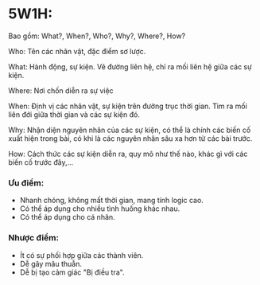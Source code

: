 # 5W1H:

Bao gồm: What?, When?, Who?, Why?, Where?, How?

Who: Tên các nhân vật, đặc điểm sơ lược.

What: Hành động, sự kiện. Vẽ đường liên hệ, chỉ ra mối liên hệ giữa các sự kiện.

Where: Nơi chốn diễn ra sự việc

When: Định vị các nhân vật, sự kiện trên đường trục thời gian. Tìm ra mối liên đới giữa thời gian và các sự kiện đó.

Why: Nhận diện nguyên nhân của các sự kiện, có thể là chính các biến cố xuất hiện trong bài, có khi là các nguyên nhân sâu xa hơn từ các bài trước.

How: Cách thức các sự kiện diễn ra, quy mô như thế nào, khác gì với các biến cố trước đây,...

### Ưu điểm:
- Nhanh chóng, không mất thời gian, mang tính logic cao.
- Có thể áp dụng cho nhiều tình huống khác nhau.
- Có thể áp dụng cho cá nhân.

### Nhược điểm:
- Ít có sự phối hợp giữa các thành viên.
- Dễ gây mâu thuẫn.
- Dễ bị tạo cảm giác "Bị điều tra".
